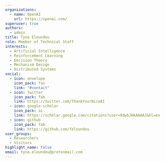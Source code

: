 ```yaml
---
organizations:
  - name: OpenAI
    url: https://openai.com/
superuser: true
authors:
  - admin
title: Tyna Eloundou
role: Member of Technical Staff
interests:
  - Artificial Intelligence
  - Reinforcement Learning
  - Decision Theory
  - Mechanism Design
  - Distributed Systems
social:
  - icon: envelope
    icon_pack: fas
    link: "#contact"
  - icon: twitter
    icon_pack: fab
    link: https://twitter.com/ThankYourNiceAI
  - icon: google-scholar
    icon_pack: ai
    link: https://scholar.google.com/citations?user=8dwbJHkAAAAJ&hl=en
  - icon: github
    icon_pack: fab
    link: https://github.com/feloundou
user_groups:
  - Researchers
  - Visitors
highlight_name: false
email: tyna.eloundou@protonmail.com
---
```



